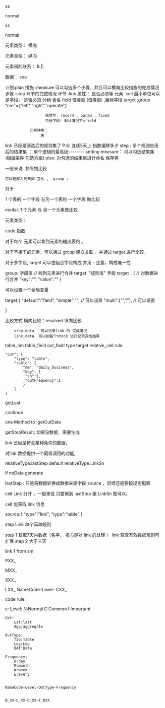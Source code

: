 sz

normal

ss

normal




元素类型：  横向

元素类型： 纵向

元素间的联系： & ||


数据： sea

计划:plan
   措施 :measure 可以勾选多个步骤，并且可以横向比较措施的完成情况
      步骤 :step  环节的完成情况
         环节 :link  属性： 是否必须等
            元素 :cell  最小单位可以是字段， 是否必须    分组
                     表名  field 值类型 (值类型) ,目标字段 target  ,group   "nm"={"left","right","operate"}     
                     
                      值类型: record , param , fixed  
                      目标字段: 默认情况下=field

               元素种类：
                    表
link 已经是筛选后的规则集了 P.S: 连续5天上
                                指数偏移多少
step : 多个规则应用后的结果集 ： 单个逻辑的最高级-------- setting 
measure： 可以勾选结果集   (根据条件 勾选方案)
plan: 对勾选的结果集进行命名 保存等



                    
一般来说: 
    参照物比较      


    可以理解为元素间 互比 ,  group :               

对于


1 个表的 一个字段 与另一个表的 一个字段 做比较

modal: 1 个元素 与 另一个元素做比较




元素类型：

code
指数


对于每个 元素可以拿到元素的输出表格 。


对于不相干的元素，可以通过 group 建立关联 ，并通过 target 进行比较，

对于多字段, target 可以由组合字段构成 并用 - 连接，构成唯一性

group: 字段值 // 找到元素进行合并
target: "规则库" 字段
target：{      // 对数据进行合并
    "key":"",
    "value":""
}

可以设置一个全局变量 

target:{
    "default":"field",
    "simple":"", // 可以设置
    "multi":["",""], // 可以设置

}



比较方式  横向比较：resolved
         纵向比较

        






        step_data   可以记录link 的 完成情况
        link_data  可以按每个stock 进行记录完成结果


<!-- crud  -->

table_nm 
table_field 
out_field 
type 
target 
relative_cell 
rule 



    "out": {
        "type": "table",
        "table": {
            "nm": "daily_business",
            "key": {
             "sn":1,
             "outFrequency":1   
            }
        }
    }



getLast

continue

one Method to :getOutData

getStepResult; 如果没数据，需要生成

link 已经是符合某种条件的数据，

对link 数据提供一个同级调用的功能, 





relativeType:lastStep  default
relativeType:LinkSn


if noData generate


lastStep : 只是将数据转换成数据来源字段 source ，后续还是要按规则配置



cell Link 分开 ，一般来说 只要用到 lastStep 跟 LinkSn 就可以， 

cell 能获取 link 信息 

source:{
    "type":"link",
    "type":"table"
}

step  Link 单个简单规则


step 1 获取7天内数据（名字， 核心是对 link 的处理 ）    link 获取有效数据规则可扩展
step 2 大于三天 




link   1
        from sm 


PXX_

MXX_

SXX_

LXX_
   NameCode-Level-
CXX_  

code rule:

c:
    Level:
        N:Normal
        C:Common
        I:Important

    Get:
        Lst:last
        Agg:aggregate

    OutType:
        Tab:Table
        Log:Log
        DAT:Data

    Frequency:
        D:day
        M:month
        W:week
        E:every 


    NameCode-Level-OutType-Frequency


    N_XX-L_XX-O_XX-F_DXX






    





